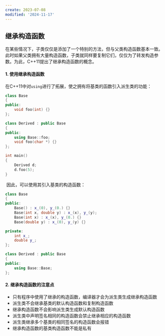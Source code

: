 ```yaml
---
create: 2023-07-08
modified: '2024-11-17'
---
```


## 继承构造函数

​	在某些情况下，子类仅仅是添加了一个特别的方法，但与父类构造函数基本一致。此时如果父类拥有大量构造函数，子类就同样要复制它们，仅仅为了转发构造参数。为此，C++11提出了继承构造函数的概念。

#### 1. 使用继承构造函数

​	在C++11中对`using`进行了拓展，使之拥有将基类的函数引入派生类的功能：

```C++
class Base
{
public:
    void foo(int) {}
};

class Derived : public Base
{
public:
    using Base::foo;
    void foo(char *) {}
};

int main()
{
    Derived d;
    d.foo(5);
}
```

​	因此，可以使用其引入基类的构造函数：

```C++
class Base
{
public:
    Base() : x_(0), y_(0.) {}
    Base(int x, double y) : x_(x), y_(y);
    Base(int x) : x_(x), y_(0.) {}
    Base(double y) : x_(0), y_(y) {}

private:
    int x_;
    double y_;
};

class Derived : public Base
{
public:
    using Base::Base;
};
```

#### 2. 继承构造函数的注意点

* 只有程序中使用了继承的构造函数，编译器才会为派生类生成继承构造函数
* 派生类不会继承基类的默认构造函数和复制构造函数
* 继承构造函数不会影响派生类生成默认构造函数
* 派生类中声明签名相同的构造函数会禁止继承相应的构造函数
* 派生类继承多个基类的相同签名的构造函数会报错
* 继承构造函数的基类构造函数不能是私有